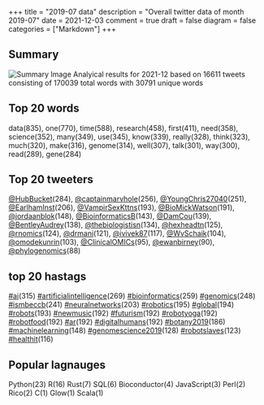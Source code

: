+++
title = "2019-07 data"
description = "Overall twitter data of month 2019-07"
date = 2021-12-03
comment = true
draft = false
diagram = false
categories = ["Markdown"]
+++

## Summary
![Summary Image](/images/wordcloud/2019-07.png "Summary Image")
Analyical results for 2021-12 based on 16611 tweets consisting of 170039 total words with 30791 unique words


## Top 20 words
data(835), one(770), time(588), research(458), first(411), need(358), science(352), many(349), use(345), know(339), really(328), think(323), much(320), make(316), genome(314), well(307), talk(301), way(300), read(289), gene(284)

## Top 20 tweeters
[@HubBucket](https://twitter.com/HubBucket)(284), [@captainmarvhole](https://twitter.com/captainmarvhole)(256), [@YoungChris27040](https://twitter.com/YoungChris27040)(251), [@EarlhamInst](https://twitter.com/EarlhamInst)(206), [@VampirSexKttns](https://twitter.com/VampirSexKttns)(193), [@BioMickWatson](https://twitter.com/BioMickWatson)(191), [@jordaanblok](https://twitter.com/jordaanblok)(148), [@BioinformaticsB](https://twitter.com/BioinformaticsB)(143), [@DamCou](https://twitter.com/DamCou)(139), [@BentleyAudrey](https://twitter.com/BentleyAudrey)(138), [@thebiologistisn](https://twitter.com/thebiologistisn)(134), [@hexheadtn](https://twitter.com/hexheadtn)(125), [@rnomics](https://twitter.com/rnomics)(124), [@drmani](https://twitter.com/drmani)(121), [@ivivek87](https://twitter.com/ivivek87)(117), [@WvSchaik](https://twitter.com/WvSchaik)(104), [@omodekunrin](https://twitter.com/omodekunrin)(103), [@ClinicalOMICs](https://twitter.com/ClinicalOMICs)(95), [@ewanbirney](https://twitter.com/ewanbirney)(90), [@phylogenomics](https://twitter.com/phylogenomics)(88)

## top 20 hastags
[#ai](https://twitter.com/hashtag/ai)(315) [#artificialintelligence](https://twitter.com/hashtag/artificialintelligence)(269) [#bioinformatics](https://twitter.com/hashtag/bioinformatics)(259) [#genomics](https://twitter.com/hashtag/genomics)(248) [#ismbeccb](https://twitter.com/hashtag/ismbeccb)(241) [#neuralnetworks](https://twitter.com/hashtag/neuralnetworks)(203) [#robotics](https://twitter.com/hashtag/robotics)(195) [#global](https://twitter.com/hashtag/global)(194) [#robots](https://twitter.com/hashtag/robots)(193) [#newmusic](https://twitter.com/hashtag/newmusic)(192) [#futurism](https://twitter.com/hashtag/futurism)(192) [#robotyoga](https://twitter.com/hashtag/robotyoga)(192) [#robotfood](https://twitter.com/hashtag/robotfood)(192) [#ar](https://twitter.com/hashtag/ar)(192) [#digitalhumans](https://twitter.com/hashtag/digitalhumans)(192) [#botany2019](https://twitter.com/hashtag/botany2019)(186) [#machinelearning](https://twitter.com/hashtag/machinelearning)(148) [#genomescience2019](https://twitter.com/hashtag/genomescience2019)(128) [#robotslaves](https://twitter.com/hashtag/robotslaves)(123) [#healthit](https://twitter.com/hashtag/healthit)(116)

## Popular lagnauges
Python(23) R(16) Rust(7) SQL(6) Bioconductor(4) JavaScript(3) Perl(2) Rico(2) C(1) Glow(1) Scala(1)
